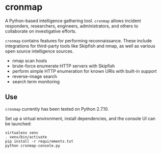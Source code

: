 cronmap
=======

A Python-based intelligence gathering tool. `cronmap` allows incident
responders, researchers, engineers, administrators, and others to collaborate
on investigative efforts.

`cronmap` contains features for performing reconnaissance. These include
integrations for third-party tools like Skipfish and nmap, as well as
various open source intelligence sources.

* nmap scan hosts
* brute-force enumerate HTTP servers with Skipfish
* perform simple HTTP enumeration for known URIs with built-in support
* reverse-image search
* search term monitoring

Use
---

`cronmap` currently has been tested on Python 2.7.10.

Set up a virtual environment, install dependencies, and the console UI can be
launched:

```
virtualenv venv
. venv/bin/activate
pip install -r requirements.txt
python cronmap-console.py
```
